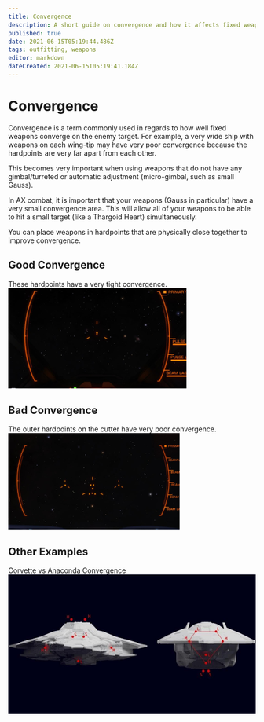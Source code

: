 ```yaml
---
title: Convergence
description: A short guide on convergence and how it affects fixed weapons
published: true
date: 2021-06-15T05:19:44.486Z
tags: outfitting, weapons
editor: markdown
dateCreated: 2021-06-15T05:19:41.184Z
---
```


# Convergence
Convergence is a term commonly used in regards to how well fixed weapons converge on the enemy target. For example, a very wide ship with weapons on each wing-tip may have very poor convergence because the hardpoints are very far apart from each other.

This becomes very important when using weapons that do not have any gimbal/turreted or automatic adjustment (micro-gimbal, such as small Gauss).

In AX combat, it is important that your weapons (Gauss in particular) have a very small convergence area. This will allow all of your weapons to be able to hit a small target (like a Thargoid Heart) simultaneously.

You can place weapons in hardpoints that are physically close together to improve convergence.

## Good Convergence
These hardpoints have a very tight convergence. 
![](/img/convergegood.png)

## Bad Convergence
The outer hardpoints on the cutter have very poor convergence. 
![convergebad.png](/img/convergebad.png)

## Other Examples
Corvette vs Anaconda Convergence
![convergence.jpg](/img/convergence.jpg)